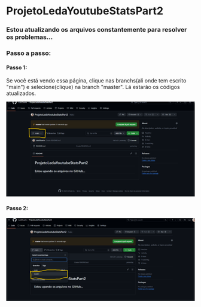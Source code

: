 # ProjetoLedaYoutubeStatsPart2

<h3>Estou atualizando os arquivos constantemente para resolver os problemas...</h3>

<h3>Passo a passo:</h3>
<h4>Passo 1:</h4>
<p>Se você está vendo essa página, clique nas branchs(ali onde tem escrito "main") e selecione(clique) na branch "master". Lá estarão os códigos atualizados.</p>
<img src="AssetsProjetoLeda2\PassoMain1.png">
<h4>Passo 2:</h4>
<img src="AssetsProjetoLeda2\PassoMain2.png">
